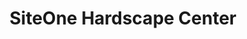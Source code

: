 ---
title: "SiteOne Hardscape Center"
url: /spokane/siteone-hardscape-center/
shop: Garten-Center
---